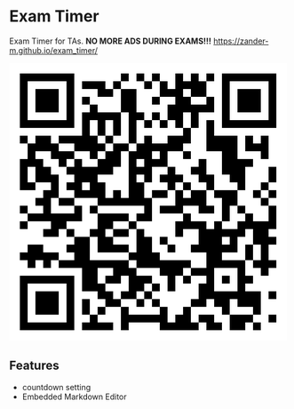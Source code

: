 # Exam Timer

Exam Timer for TAs. **NO MORE ADS DURING EXAMS!!!**
https://zander-m.github.io/exam_timer/

![QR Code](qr_code.png)


## Features

* countdown setting
* Embedded Markdown Editor